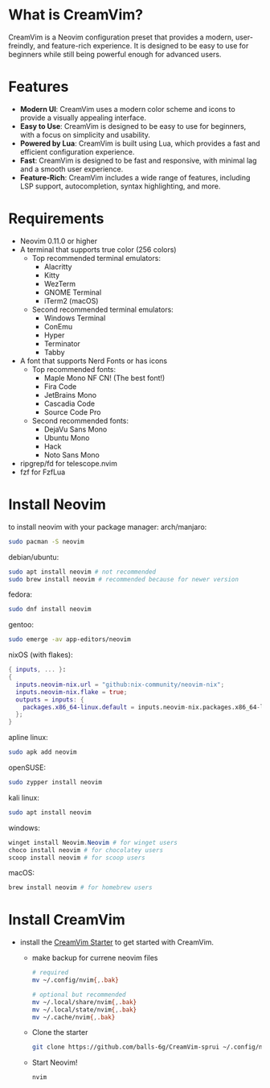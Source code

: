 # What is CreamVim?
CreamVim is a Neovim configuration preset that provides a modern, user-freindly,
and feature-rich experience. It is designed to be easy to use for beginners while still being powerful enough for advanced users.

# Features
- **Modern UI**: CreamVim uses a modern color scheme and icons to provide a visually appealing interface.
- **Easy to Use**: CreamVim is designed to be easy to use for beginners, with a focus on simplicity and usability.
- **Powered by Lua**: CreamVim is built using Lua, which provides a fast and efficient configuration experience.
- **Fast**: CreamVim is designed to be fast and responsive, with minimal lag and a smooth user experience.
- **Feature-Rich**: CreamVim includes a wide range of features, including LSP support, autocompletion, syntax highlighting, and more.

# Requirements
- Neovim 0.11.0 or higher
- A terminal that supports true color (256 colors)
    - Top recommended terminal emulators:
        - Alacritty
        - Kitty
        - WezTerm
        - GNOME Terminal
        - iTerm2 (macOS)
    - Second recommended terminal emulators:
        - Windows Terminal
        - ConEmu
        - Hyper
        - Terminator
        - Tabby
- A font that supports Nerd Fonts or has icons
    - Top recommended fonts:
        - Maple Mono NF CN! (The best font!)
        - Fira Code
        - JetBrains Mono
        - Cascadia Code
        - Source Code Pro
    - Second recommended fonts:
        - DejaVu Sans Mono
        - Ubuntu Mono
        - Hack
        - Noto Sans Mono
- ripgrep/fd for telescope.nvim
- fzf for FzfLua

# Install Neovim
to install neovim with your package manager:
arch/manjaro:
```bash
sudo pacman -S neovim
```

debian/ubuntu:
```bash
sudo apt install neovim # not recommended
sudo brew install neovim # recommended because for newer version
```

fedora:
```bash
sudo dnf install neovim
```

gentoo:
```bash
sudo emerge -av app-editors/neovim
```
nixOS (with flakes):
```nix
{ inputs, ... }:
{
  inputs.neovim-nix.url = "github:nix-community/neovim-nix";
  inputs.neovim-nix.flake = true;
  outputs = inputs: {
    packages.x86_64-linux.default = inputs.neovim-nix.packages.x86_64-linux.default;
  };
}
```

apline linux:
```bash
sudo apk add neovim
```

openSUSE:
```bash
sudo zypper install neovim
```

kali linux:
```bash
sudo apt install neovim
```
windows:
```ps1
winget install Neovim.Neovim # for winget users
choco install neovim # for chocolatey users
scoop install neovim # for scoop users
```

macOS:
```bash
brew install neovim # for homebrew users
```

# Install CreamVim
- install the [CreamVim Starter](https://github.com/balls-6g/CreamVim-sprui) to get started with CreamVim.
    - make backup for currene neovim files
        ```bash
        # required
        mv ~/.config/nvim{,.bak}

        # optional but recommended
        mv ~/.local/share/nvim{,.bak}
        mv ~/.local/state/nvim{,.bak}
        mv ~/.cache/nvim{,.bak}
        ```

    - Clone the starter
        ```bash
        git clone https://github.com/balls-6g/CreamVim-sprui ~/.config/nvim
        ```

    - Start Neovim!
        ```bash
        nvim
        ```
